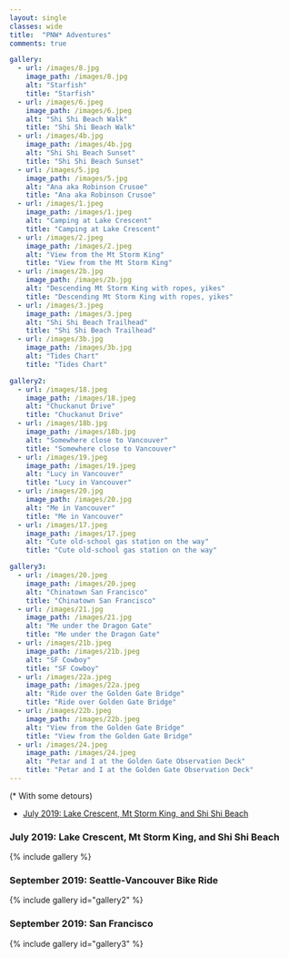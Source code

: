 ```yaml
---
layout: single
classes: wide
title:  "PNW* Adventures"
comments: true

gallery:
  - url: /images/8.jpg
    image_path: /images/8.jpg
    alt: "Starfish"
    title: "Starfish"
  - url: /images/6.jpeg
    image_path: /images/6.jpeg
    alt: "Shi Shi Beach Walk"
    title: "Shi Shi Beach Walk" 
  - url: /images/4b.jpg
    image_path: /images/4b.jpg
    alt: "Shi Shi Beach Sunset"
    title: "Shi Shi Beach Sunset"
  - url: /images/5.jpg
    image_path: /images/5.jpg
    alt: "Ana aka Robinson Crusoe"
    title: "Ana aka Robinson Crusoe" 
  - url: /images/1.jpeg
    image_path: /images/1.jpeg
    alt: "Camping at Lake Crescent"
    title: "Camping at Lake Crescent"
  - url: /images/2.jpeg
    image_path: /images/2.jpeg
    alt: "View from the Mt Storm King"
    title: "View from the Mt Storm King"
  - url: /images/2b.jpg
    image_path: /images/2b.jpg
    alt: "Descending Mt Storm King with ropes, yikes"
    title: "Descending Mt Storm King with ropes, yikes"
  - url: /images/3.jpeg
    image_path: /images/3.jpeg
    alt: "Shi Shi Beach Trailhead"
    title: "Shi Shi Beach Trailhead"
  - url: /images/3b.jpg
    image_path: /images/3b.jpg
    alt: "Tides Chart"
    title: "Tides Chart"  

gallery2:
  - url: /images/18.jpeg
    image_path: /images/18.jpeg
    alt: "Chuckanut Drive"
    title: "Chuckanut Drive"
  - url: /images/18b.jpg
    image_path: /images/18b.jpg
    alt: "Somewhere close to Vancouver"
    title: "Somewhere close to Vancouver"
  - url: /images/19.jpeg
    image_path: /images/19.jpeg
    alt: "Lucy in Vancouver"
    title: "Lucy in Vancouver"
  - url: /images/20.jpg
    image_path: /images/20.jpg
    alt: "Me in Vancouver"
    title: "Me in Vancouver"
  - url: /images/17.jpeg
    image_path: /images/17.jpeg
    alt: "Cute old-school gas station on the way"
    title: "Cute old-school gas station on the way"

gallery3:
  - url: /images/20.jpeg
    image_path: /images/20.jpeg
    alt: "Chinatown San Francisco"
    title: "Chinatown San Francisco"
  - url: /images/21.jpg
    image_path: /images/21.jpg
    alt: "Me under the Dragon Gate"
    title: "Me under the Dragon Gate"
  - url: /images/21b.jpeg
    image_path: /images/21b.jpeg
    alt: "SF Cowboy"
    title: "SF Cowboy"
  - url: /images/22a.jpeg
    image_path: /images/22a.jpeg
    alt: "Ride over the Golden Gate Bridge"
    title: "Ride over Golden Gate Bridge"
  - url: /images/22b.jpeg
    image_path: /images/22b.jpeg
    alt: "View from the Golden Gate Bridge"
    title: "View from the Golden Gate Bridge"
  - url: /images/24.jpeg
    image_path: /images/24.jpeg
    alt: "Petar and I at the Golden Gate Observation Deck"
    title: "Petar and I at the Golden Gate Observation Deck"
---
```


(\* With some detours)

* [July 2019: Lake Crescent, Mt Storm King, and Shi Shi Beach](https://www.anamarasovic.com/pnw/#july-2019-lake-crescent-mt-storm-king-and-shi-shi-beach)

### July 2019: Lake Crescent, Mt Storm King, and Shi Shi Beach

{% include gallery %}

### September 2019: Seattle-Vancouver Bike Ride

{% include gallery id="gallery2" %}

### September 2019: San Francisco

{% include gallery id="gallery3" %}

